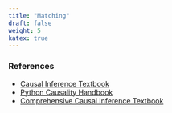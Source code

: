 ```yaml
---
title: "Matching"
draft: false
weight: 5
katex: true
---
```


### References
- [Causal Inference Textbook](https://mixtape.scunning.com/matching-and-subclassification.html)
- [Python Causality Handbook](https://matheusfacure.github.io/python-causality-handbook/10-Matching.html)
- [Comprehensive Causal Inference Textbook](https://cdn1.sph.harvard.edu/wp-content/uploads/sites/1268/2021/03/ciwhatif_hernanrobins_30mar21.pdf)